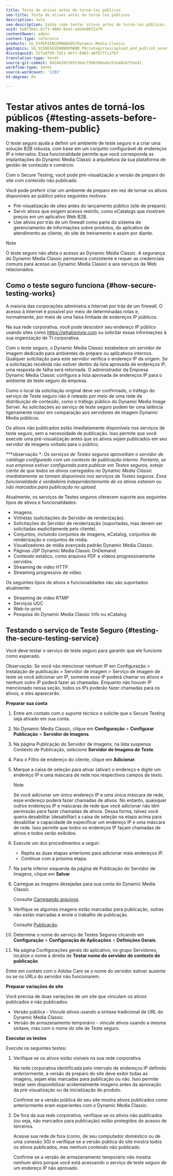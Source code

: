 ```yaml
---
title: Teste de ativos antes de torná-los públicos
seo-title: Teste de ativos antes de torná-los públicos
description: nulo
seo-description: Saiba como testar ativos antes de torná-los públicos.
uuid: 5e8f3bec-6cf1-408e-8ea1-aebde0012a70
contentOwner: admin
content-type: reference
products: SG_EXPERIENCEMANAGER/Dynamic-Media-Classic
geptopics: SG_SCENESEVENONDEMAND_PK/categories/upload_and_publish_assets
discoiquuid: 52fadf99-7d11-46f7-8483-a9f87ffc2f67
translation-type: tm+mt
source-git-commit: 9424b392f85536dc75083d0ade255e4824755ed1
workflow-type: tm+mt
source-wordcount: '1103'
ht-degree: 0%

---
```



# Testar ativos antes de torná-los públicos {#testing-assets-before-making-them-public}

O teste seguro ajuda a definir um ambiente de teste seguro e a criar uma solução B2B robusta, com base em um conjunto configurável de endereços IP e intervalos. Essa funcionalidade permite que você corresponda as implantações do Dynamic Media Classic à arquitetura da sua plataforma de gestão de conteúdo e comércio.

Com o Secure Testing, você pode pré-visualização a versão de preparo do site com conteúdo não publicado.

Você pode preferir criar um ambiente de preparo em vez de tornar os ativos disponíveis ao público pelos seguintes motivos:

* Pré-visualização de sites antes do lançamento público (site de preparo).
* Servir ativos que exigem acesso restrito, como eCatalogs que mostram preços em um aplicativo Web B2B.
* Use ativos por trás de um firewall como parte do sistema de gerenciamento de informações sobre produtos, do aplicativo de atendimento ao cliente, do site de treinamento e assim por diante.

>[!NOTE]
>
>O teste seguro não afeta o acesso ao Dynamic Media Classic. A segurança do Dynamic Media Classic permanece consistente e requer as credenciais comuns para acesso ao Dynamic Media Classic e aos serviços da Web relacionados.

## Como o teste seguro funciona {#how-secure-testing-works}

A maioria das corporações administra a Internet por trás de um firewall. O acesso à Internet é possível por meio de determinadas rotas e, normalmente, por meio de uma faixa limitada de endereços IP públicos.

Na sua rede corporativa, você pode descobrir seu endereço IP público usando sites como https://whatismyip.com ou solicitar essas informações à sua organização de TI corporativa.

Com o teste seguro, o Dynamic Media Classic estabelece um servidor de imagem dedicado para ambientes de preparo ou aplicativos internos. Qualquer solicitação para este servidor verifica o endereço IP da origem. Se a solicitação recebida não estiver dentro da lista aprovada de endereços IP, uma resposta de falha será retornada. O administrador da Empresa Dynamic Media Classic configura a lista aprovada de endereços IP para o ambiente de teste seguro da empresa.

Como o local da solicitação original deve ser confirmado, o tráfego do serviço de Teste seguro não é roteado por meio de uma rede de distribuição de conteúdo, como o tráfego público do Dynamic Media Image Server. As solicitações ao serviço de teste seguro podem ter uma latência ligeiramente maior em comparação aos servidores de imagem Dynamic Media públicos.

Os ativos não publicados estão imediatamente disponíveis nos serviços de teste seguro, sem a necessidade de publicação. Isso permite que você execute uma pré-visualização antes que os ativos sejam publicados em seu servidor de imagens voltado para o público.

***observação **: Os serviços de Testes seguros aproveitam o servidor de catálogo configurado com um contexto de publicação interno. Portanto, se sua empresa estiver configurada para publicar em Testes seguros, esteja ciente de que todos os ativos carregados no Dynamic Media Classic imediatamente se tornam disponíveis nos serviços de Testes seguros. Essa funcionalidade é verdadeira independentemente de os ativos estarem ou não marcados para publicação no upload.*

Atualmente, os serviços de Testes seguros oferecem suporte aos seguintes tipos de ativos e funcionalidades:

<!-- 

Comment Type: remark
Last Modified By: unknown unknown 
Last Modified Date: 

<p>Added videos to list below 9/11/2012. Moved “Render Server requests” from unsupported to supported, listed below on 3/15/2016 as per email from Cynthia March 11, 2016)</p>

 -->

* Imagens.
* Vinhetas (solicitações do Servidor de renderização).
* Solicitações do Servidor de renderização (suportadas, mas devem ser solicitadas explicitamente pelo cliente).
* Conjuntos, incluindo conjuntos de imagens, eCatalog, conjuntos de renderização e conjuntos de mídia.
* Visualizadores de mídia avançada padrão Dynamic Media Classic.
* Páginas JSP Dynamic Media Classic OnDemand.
* Conteúdo estático, como arquivos PDF e vídeos progressivamente servidos.
* Streaming de vídeo HTTP.
* Streaming progressivo de vídeo.

Os seguintes tipos de ativos e funcionalidades não são suportados atualmente:

* Streaming de vídeo RTMP
* Serviços UGC
* Web-to-print
* Pesquisa do Dynamic Media Classic Info ou eCatalog

## Testando o serviço de Teste Seguro {#testing-the-secure-testing-service}

Você deve testar o serviço de teste seguro para garantir que ele funcione como esperado.

Observação: Se você não mencionar nenhum IP em Configuração > Instalação de publicação > Servidor de imagem > Serviço de imagem de teste
se você adicionar um IP, somente esse IP poderá chamar os ativos e nenhum outro IP poderá fazer as chamadas. Enquanto não houver IP mencionado nessa seção, todos os IPs poderão fazer chamadas para os ativos, e eles aparecerão.

**Preparar sua conta**

<!-- 

Comment Type: remark
Last Modified By: unknown unknown 
Last Modified Date: 

<p>RB: Rewrote entire steps under “Prepare your account” 9/10/2012</p>

 -->

1. Entre em contato com o suporte técnico e solicite que o Secure Testing seja ativado em sua conta.
1. No Dynamic Media Classic, clique em **Configuração** > **Configurar Publicação** > **Servidor de Imagens**.
1. Na página Publicação do Servidor de Imagens, na lista suspensa Contexto de Publicação, selecione **Servidor de Imagens de Teste**.
1. Para o Filtro de endereço do cliente, clique em **Adicionar**.
1. Marque a caixa de seleção para ativar (ativar) o endereço e digite um endereço IP e uma máscara de rede nos respectivos campos de texto.

   >[!NOTE]
   >
   >Se você adicionar um único endereço IP e uma única máscara de rede, esse endereço poderá fazer chamadas de ativos. No entanto, quaisquer outros endereços IP e máscaras de rede que você adicionar não têm permissão para fazer chamadas de ativos. Dessa forma, talvez você queira desabilitar (desabilitar) a caixa de seleção na etapa acima para desabilitar a capacidade de especificar um endereço IP e uma máscara de rede. Isso permite que *todos* os endereços IP façam chamadas de ativos e todos serão exibidos.

1. Execute um dos procedimentos a seguir:
   * Repita as duas etapas anteriores para adicionar mais endereços IP.
   * Continue com a próxima etapa.
1. Na parte inferior esquerda da página de Publicação do Servidor de Imagens, clique em **Salvar**
1. Carregue as imagens desejadas para sua conta do Dynamic Media Classic.

   Consulte [Carregando arquivos](uploading-files.md#uploading_files).

1. Verifique se algumas imagens estão marcadas para publicação, outras não estão marcadas e envie o trabalho de publicação.

   Consulte [Publicação](publishing-files.md#publishing_files).

1. Determine o nome do serviço de Testes Seguros clicando em **Configuração** > **Configuração de Aplicações** > **Definições Gerais**.
1. Na página Configurações gerais do aplicativo, no grupo Servidores, localize o nome à direita de **Testar nome do servidor de contexto de publicação**.

Entre em contato com o Adobe Care se o nome do servidor estiver ausente ou se os URLs do servidor não funcionarem.

**Preparar variações do site**

Você precisa de duas variações de um site que vinculam os ativos publicados e não publicados:

* Versão pública - Vincule ativos usando a sintaxe tradicional de URL do Dynamic Media Classic.
* Versão de armazenamento temporário - vincule ativos usando a mesma sintaxe, mas com o nome do site de Teste seguro.

**Executar os testes**

Execute os seguintes testes:

1. Verifique se os ativos estão visíveis na sua rede corporativa.

   Na rede corporativa identificada pelo intervalo de endereços IP definido anteriormente, a versão de preparo do site deve exibir todas as imagens, sejam elas marcadas para publicação ou não. Isso permite testar sem disponibilizar acidentalmente imagens antes da aprovação da pré-visualização ou da inicialização do produto.

   Confirme se a versão pública do seu site mostra ativos publicados como anteriormente eram experientes com o Dynamic Media Classic.

1. De fora da sua rede corporativa, verifique se os ativos não publicados (ou seja, não marcados para publicação) estão protegidos do acesso de terceiros.

   Acesse sua rede de fora (como, de seu computador doméstico ou de uma conexão 3G) e verifique se a versão pública do site mostra todos os ativos publicados, mas nenhum conteúdo não publicado.

   Confirme se a versão de armazenamento temporário não mostra nenhum ativo porque você está acessando o serviço de teste seguro de um endereço IP não aprovado.

